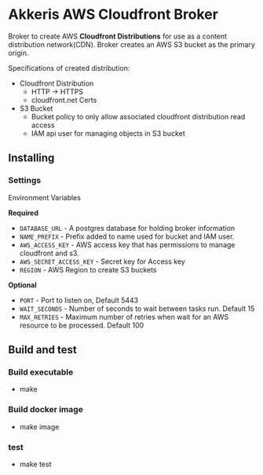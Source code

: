 # Akkeris AWS Cloudfront Broker

Broker to create AWS **Cloudfront Distributions** for use as a content distribution network(CDN).
Broker creates an AWS S3 bucket as the primary origin.

Specifications of created distribution:
* Cloudfront Distribution
    * HTTP -> HTTPS
    * cloudfront.net Certs
* S3 Bucket
    * Bucket policy to only allow associated cloudfront distribution read access
    * IAM api user for managing objects in S3 bucket
    
## Installing
 
### Settings

Environment Variables

**Required**
* `DATABASE_URL` - A postgres database for holding broker information
* `NAME_PREFIX` - Prefix added to name used for bucket and IAM user.
* `AWS_ACCESS_KEY` - AWS access key that has permissions to manage cloudfront and s3.
* `AWS_SECRET_ACCESS_KEY` - Secret key for Access key
* `REGION` - AWS Region to create S3 buckets

**Optional**
* `PORT` - Port to listen on, Default 5443
* `WAIT_SECONDS` - Number of seconds to wait between tasks run. Default 15
* `MAX_RETRIES` - Maximum number of retries when wait for an AWS resource to be processed. Default 100

 ## Build and test
 
 ### Build executable
 
 * make
 
 ### Build docker image
 
 * make image

### test

* make test
